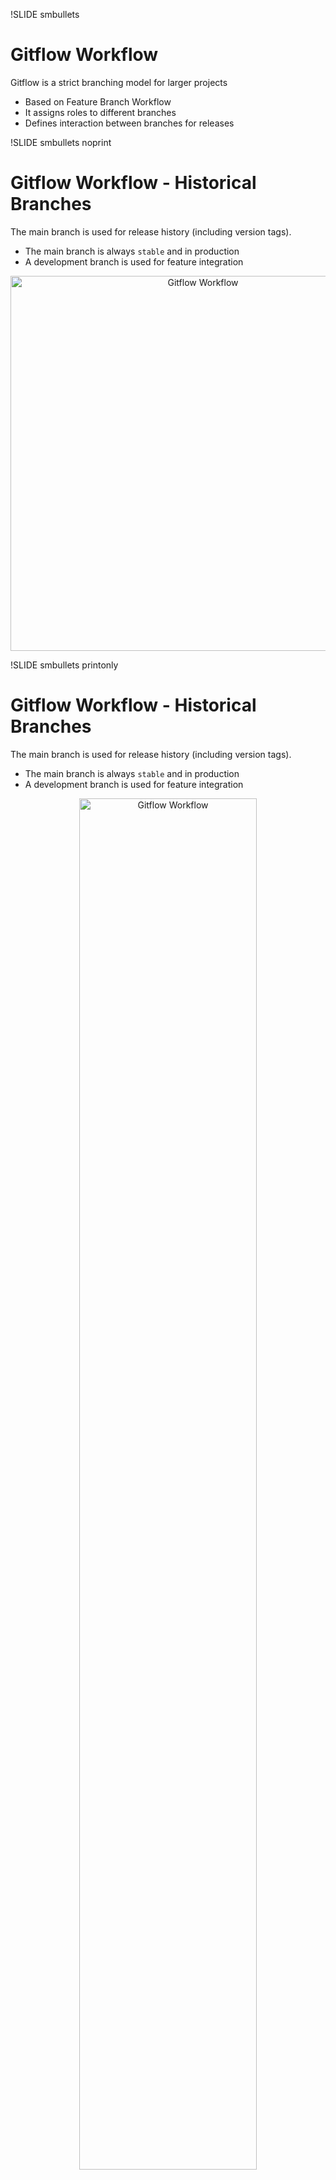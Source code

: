!SLIDE smbullets
# Gitflow Workflow

Gitflow is a strict branching model for larger projects

* Based on Feature Branch Workflow
* It assigns roles to different branches
* Defines interaction between branches for releases

!SLIDE smbullets noprint
# Gitflow Workflow - Historical Branches

The main branch is used for release history (including version tags).

* The main branch is always `stable` and in production
* A development branch is used for feature integration

<center><img src="../../_images/git_gitflow_workflow_01.png" alt="Gitflow Workflow" width="600px"/></center>

!SLIDE smbullets printonly
# Gitflow Workflow - Historical Branches

The main branch is used for release history (including version tags).

* The main branch is always `stable` and in production
* A development branch is used for feature integration

<center><img src="../../_images/git_gitflow_workflow_01.png" alt="Gitflow Workflow" width="75%" /></center>

!SLIDE smbullets noprint
# Gitflow Workflow - Feature Branches

Development happens on feature branches.

* Feature branches use the development branch as their parent
* Once development is completed, they are merged

<center><img src="../../_images/git_gitflow_workflow_02.png" alt="Gitflow Workflow" width="600px" /></center>

!SLIDE smbullets printonly
# Gitflow Workflow - Feature Branches

Development happens on feature branches.

* Feature branches use the development branch as their parent
* Once development is completed, they are merged to `develop`

<center><img src="../../_images/git_gitflow_workflow_02.png" alt="Gitflow Workflow" width="85%" /></center>

!SLIDE smbullets noprint
# Gitflow Workflow - Release Branches

New releases are prepared on a temporary release branch.

* Release branches use the development branch as their parent
* Preparation happens on the release branch, they are then merged to `main`

<center><img src="../../_images/git_gitflow_workflow_03.png" alt="Gitflow Workflow" width="600px" /></center>

!SLIDE smbullets printonly
# Gitflow Workflow - Release Branches

New releases are prepared on a temporary release branch.

* Release branches use the development branch as their parent
* Release preparation happens on the release branch
* Once the release is ready, they are merged to `main`

<center><img src="../../_images/git_gitflow_workflow_03.png" alt="Gitflow Workflow" width="85%" /></center>

!SLIDE smbullets noprint
# Gitflow Workflow - Maintenance Branches

Maintenance/hotfix branches are used to quickly patch releases.

* Hotfix branches the `main` branch as their parent
* Hotfix branches are merged into `main`, tagged and also merged into `develop`

<center><img src="../../_images/git_gitflow_workflow_04.png" alt="Gitflow Workflow" width="600px" /></center>

!SLIDE smbullets printonly
# Gitflow Workflow - Maintenance Branches

Maintenance/hotfix branches are used to quickly patch releases.

* Hotfix branches the `main` branch as their parent
* Hotfix branches are merged into `main`, tagged and also merged into `develop`

<center><img src="../../_images/git_gitflow_workflow_04.png" alt="Gitflow Workflow" width="85%" /></center>
